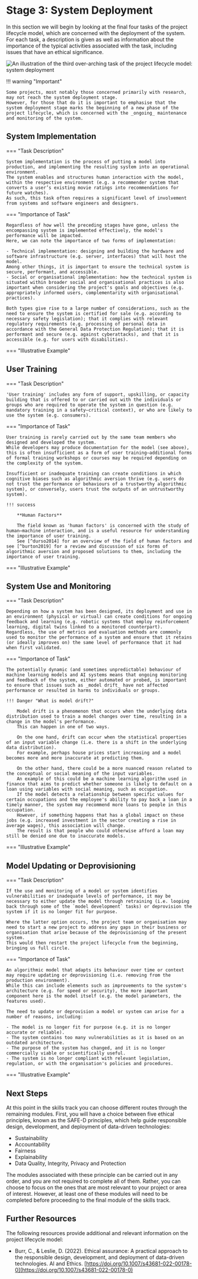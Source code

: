 # Stage 3: System Deployment

In this section we will begin by looking at the final four tasks of the project lifecycle model, which are concerned with the deployment of the system.
For each task, a description is given as well as information about the importance of the typical activities associated with the task, including issues that have an ethical significance.

![An illustration of the third over-arching task of the project lifecycle model: system deployment](https://raw.githubusercontent.com/alan-turing-institute/turing-commons/main/docs/assets/images/illustrations/system-deployment.png)


!!! warning "Important"

    Some projects, most notably those concerned primarily with research, may not reach the system deployment stage.
    However, for those that do it is important to emphasise that the system deployment stage marks the beginning of a new phase of the project lifecycle, which is concerned with the _ongoing_ maintenance and monitoring of the system.

## System Implementation

=== "Task Description"

    System implementation is the process of putting a model into production, and implementing the resulting system into an operational environment.
    The system enables and structures human interaction with the model, within the respective environment (e.g. a recommender system that converts a user’s existing movie ratings into recommendations for future watches).
    As such, this task often requires a significant level of involvement from systems and software engineers and designers.

=== "Importance of Task"

    Regardless of how well the preceding stages have gone, unless the encompassing system is implemented effectively, the model's performance will be impacted. 
    Here, we can note the importance of two forms of implementation:

    - Technical implementation: designing and building the hardware and software infrastructure (e.g. server, interfaces) that will host the model. 
    Among other things, it is important to ensure the technical system is secure, performant, and accessible.
    - Social or organisational implementation: how the technical system is situated within broader social and organisational practices is also important when considering the project's goals and objectives (e.g. appropriately informed users, complementarity with organisational practices).

    Both types give rise to a large number of considerations, such as the need to ensure the system is certified for sale (e.g. according to necessary safety legislation); that it complies with relevant regulatory requirements (e.g. processing of personal data in accordance with the General Data Protection Regulation); that it is performant and secure (e.g. against cyberattacks), and that it is accessible (e.g. for users with disabilities).

=== "Illustrative Example"

<!-- Insert case study partial -->



## User Training

=== "Task Description"

    'User training' includes any form of support, upskilling, or capacity building that is offered to or carried out with the individuals or groups who are required to operate the system in question (e.g. mandatory training in a safety–critical context), or who are likely to use the system (e.g. consumers).

=== "Importance of Task"

    User training is rarely carried out by the same team members who designed and developed the system.
    While developers may produce documentation for the model (see above), this is often insufficient as a form of user training—additional forms of formal training workshops or courses may be required depending on the complexity of the system.

    Insufficient or inadequate training can create conditions in which cognitive biases such as algorithmic aversion thrive (e.g. users do not trust the performance or behaviours of a trustworthy algorithmic system), or conversely, users trust the outputs of an untrustworthy system).

    !!! success

        **Human Factors**

        The field known as 'human factors' is concerned with the study of human–machine interaction, and is a useful resource for understanding the importance of user training.
        See [^durso2014] for an overview of the field of human factors and see [^burton2019] for a review and discussion of six forms of algorithmic aversion and proposed solutions to them, including the importance of user training.

=== "Illustrative Example"
<!-- Insert case study partial -->

## System Use and Monitoring

=== "Task Description"

    Depending on how a system has been designed, its deployment and use in an environment (physical or virtual) can create conditions for ongoing feedback and learning (e.g. robotic systems that employ reinforcement learning, digital twins linked to a monitored counterpart).
    Regardless, the use of metrics and evaluation methods are commonly used to monitor the performance of a system and ensure that it retains (or ideally improves on) the same level of performance that it had when first validated.

=== "Importance of Task"

    The potentially dynamic (and sometimes unpredictable) behaviour of machine learning models and AI systems means that ongoing monitoring and feedback of the system, either automated or probed, is important to ensure that issues such as _model drift_ have not affected performance or resulted in harms to individuals or groups.

    !!! Danger "What is model drift?"
    
        Model drift is a phenomenon that occurs when the underlying data distribution used to train a model changes over time, resulting in a change in the model's performance.
        This can happen in one of two ways.

        On the one hand, drift can occur when the statistical properties of an input variable change (i.e. there is a shift in the underlying data distribution).
        For example, perhaps house prices start increasing and a model becomes more and more inaccurate at predicting them.

        On the other hand, there could be a more nuanced reason related to the conceptual or social meaning of the input variables.
        An example of this could be a machine learning algorithm used in finance that aims to predict whether someone is likely to default on a loan using variables with social meaning, such as occupation.
        If the model detects a relationship between specific values for certain occupations and the employee's ability to pay back a loan in a timely manner, the system may recommend more loans to people in this occupation.
        However, if something happens that has a global impact on these jobs (e.g. increased investment in the sector creating a rise in average wages), this association will change.
        The result is that people who could otherwise afford a loan may still be denied one due to inaccurate models.

=== "Illustrative Example"
<!-- Insert case study partial -->

## Model Updating or Deprovisioning

=== "Task Description"

    If the use and monitoring of a model or system identifies vulnerabilities or inadequate levels of performance, it may be necessary to either update the model through retraining (i.e. looping back through some of the `model development` tasks) or deprovision the system if it is no longer fit for purpose.

    Where the latter option occurs, the project team or organisation may need to start a new project to address any gaps in their business or organisation that arise because of the deprovisioning of the present system.
    This would then restart the project lifecycle from the beginning, bringing us full circle.

=== "Importance of Task"

    An algorithmic model that adapts its behaviour over time or context may require updating or deprovisioning (i.e. removing from the production environment).
    While this can include elements such as improvements to the system's architecture (e.g. for speed or security), the more important component here is the model itself (e.g. the model parameters, the features used).

    The need to update or deprovision a model or system can arise for a number of reasons, including:

    - The model is no longer fit for purpose (e.g. it is no longer accurate or reliable).
    - The system contains too many vulnerabilities as it is based on an outdated architecture.
    - The purpose of the system has changed, and it is no longer commercially viable or scientifically useful.
    - The system is no longer compliant with relevant legislation, regulation, or with the organisation's policies and procedures.

=== "Illustrative Example"
<!-- Insert case study partial -->

## Next Steps

At this point in the skills track you can choose different routes through the remaining modules.
First, you will have a choice between five ethical principles, known as the SAFE-D principles, which help guide responsible design, development, and deployment of data-driven technologies:

- Sustainability
- Accountability
- Fairness
- Explainability
- Data Quality, Integrity, Privacy and Protection

<!-- insert links for each module -->

The modules associated with these principle can be carried out in any order, and you are not required to complete all of them.
Rather, you can choose to focus on the ones that are most relevant to your project or area of interest.
However, at least one of these modules will need to be completed before proceeding to the final module of the skills track.


## Further Resources

The following resources provide additional and relevant information on the project lifecycle model:

- Burr, C., & Leslie, D. (2022). Ethical assurance: A practical approach to the responsible design, development, and deployment of data-driven technologies. AI and Ethics. [https://doi.org/10.1007/s43681-022-00178-0](https://doi.org/10.1007/s43681-022-00178-0)
<!-- - [...] -->

[^durso2014]: Durso, Frank T., Margulieux, Lauren E., Blickensderfer, Elizabeth L. (2014) Human factors. Oxford University Press. DOI: 10.1093/obo/9780199828340-0159

[^burton2019]: Burton, 

